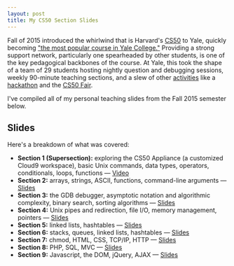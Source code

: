 ```yaml
---
layout: post
title: My CS50 Section Slides
---
```


Fall of 2015 introduced the whirlwind that is Harvard's [CS50](https://cs50.harvard.edu/) to Yale, quickly becoming ["the most popular course in Yale College."](http://yaledailynews.com/blog/2015/09/22/cs50-yales-most-popular-course/) Providing a strong support network, particularly one spearheaded by other students, is one of the key pedagogical backbones of the course. At Yale, this took the shape of a team of 29 students hosting nightly question and debugging sessions, weekly 90-minute teaching sections, and a slew of other [activities](https://www.youtube.com/watch?v=7SWtexks-dk) like a [hackathon](https://www.youtube.com/watch?v=-qGmeb65K1I&list=PLhQjrBD2T382chRPBfekwPyErmNgRq_2_) and the [CS50 Fair](https://www.youtube.com/watch?v=TWw28ZwjQvE).

I've compiled all of my personal teaching slides from the Fall 2015 semester below.

## Slides

<p><script async class="speakerdeck-embed" data-id="1114a641cec9485cad1c80943f67ed85" data-ratio="1.33333333333333" src="//speakerdeck.com/assets/embed.js"></script></p>

Here's a breakdown of what was covered:

* **Section 1 (Supersection):** exploring the CS50 Appliance (a customized Cloud9 workspace), basic Unix commands, data types, operators, conditionals, loops, functions — [Video]((https://www.youtube.com/watch?v=kpSLlIj97Ss))
* **Section 2:** arrays, strings, ASCII, functions, command-line arguments — [Slides](https://speakerdeck.com/frankjwu/cs50-at-yale-fall-2015-sections?slide=2)
* **Section 3:** the GDB debugger, asymptotic notation and algorithmic complexity, binary search, sorting algorithms  — [Slides](https://speakerdeck.com/frankjwu/cs50-at-yale-fall-2015-sections?slide=27)
* **Section 4:** Unix pipes and redirection, file I/O, memory management, pointers  — [Slides](https://speakerdeck.com/frankjwu/cs50-at-yale-fall-2015-sections?slide=43)
* **Section 5:** linked lists, hashtables — [Slides](https://speakerdeck.com/frankjwu/cs50-at-yale-fall-2015-sections?slide=58)
* **Section 6:** stacks, queues, linked lists, hashtables  — [Slides](https://speakerdeck.com/frankjwu/cs50-at-yale-fall-2015-sections?slide=74)
* **Section 7:** chmod, HTML, CSS, TCP/IP, HTTP — [Slides](https://speakerdeck.com/frankjwu/cs50-at-yale-fall-2015-sections?slide=88)
* **Section 8:** PHP, SQL, MVC  — [Slides](https://speakerdeck.com/frankjwu/cs50-at-yale-fall-2015-sections?slide=124)
* **Section 9:** Javascript, the DOM, jQuery, AJAX  — [Slides](https://speakerdeck.com/frankjwu/cs50-at-yale-fall-2015-sections?slide=148)
